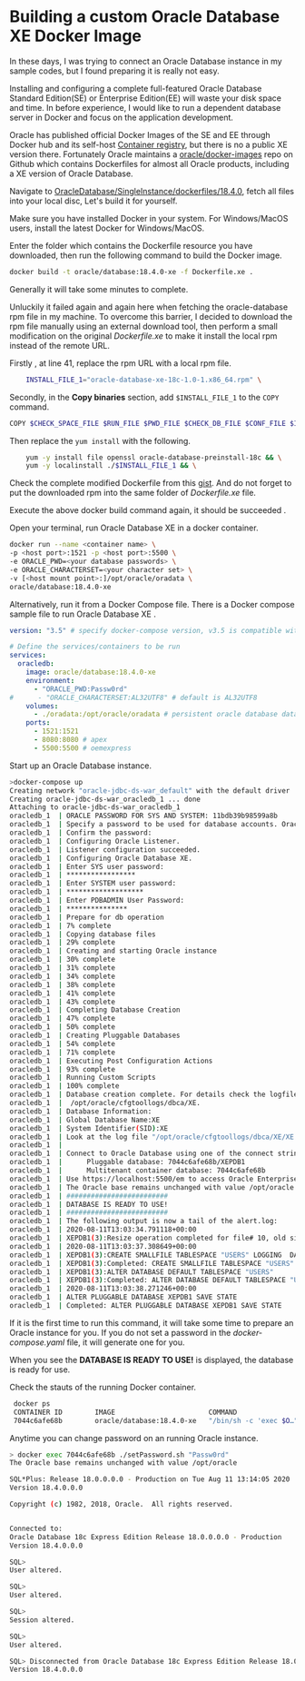 # Building a custom Oracle Database XE Docker Image

In these days, I was trying to connect an Oracle Database instance in my sample codes, but I found preparing it is really not easy.

Installing and configuring a complete full-featured Oracle Database Standard Edition(SE) or Enterprise Edition(EE) will waste your disk space and time. In before experience, I would like to run a dependent database server in Docker and focus on the application development.

Oracle has published official Docker Images of the  SE and EE  through Docker hub and its self-host [Container registry](https://container-registry.oracle.com/), but there is no a public XE version there. Fortunately Oracle maintains a [oracle/docker-images](https://github.com/oracle/docker-images/) repo on Github which contains Dockerfiles for almost all Oracle products, including a XE version of Oracle Database.

Navigate to [OracleDatabase/SingleInstance/dockerfiles/18.4.0](https://github.com/oracle/docker-images/tree/master/OracleDatabase/SingleInstance/dockerfiles/18.4.0), fetch all files into your local disc, Let's build it for yourself.

Make sure you have installed Docker in your system.  For Windows/MacOS users, install the latest Docker for Windows/MacOS.

Enter the folder which contains the Dockerfile resource you have downloaded, then run the following command to build the Docker image.

```bash
docker build -t oracle/database:18.4.0-xe -f Dockerfile.xe .
```

Generally it will take some minutes to complete.

Unluckily it failed again and again here when fetching the oracle-database rpm file in my machine. To overcome this barrier, I decided to download the rpm file manually using an external download tool, then perform a small modification on the original *Dockerfile.xe* to make it install the local rpm instead of the remote URL.

Firstly , at line 41, replace the rpm URL with a local rpm file.

```bash
    INSTALL_FILE_1="oracle-database-xe-18c-1.0-1.x86_64.rpm" \
```

Secondly, in the **Copy binaries** section, add `$INSTALL_FILE_1` to the `COPY` command.

```bash
COPY $CHECK_SPACE_FILE $RUN_FILE $PWD_FILE $CHECK_DB_FILE $CONF_FILE $INSTALL_FILE_1 $INSTALL_DIR/
```

Then replace the `yum install` with the following.

```bash
    yum -y install file openssl oracle-database-preinstall-18c && \
    yum -y localinstall ./$INSTALL_FILE_1 && \
```

Check the complete modified Dockerfile from this [gist](https://gist.github.com/hantsy/57ed22ea775763ceceaebaa01182592b). And do not forget to put the downloaded rpm into the same folder of *Dockerfile.xe* file.

Execute the above docker build command again, it should be succeeded .

Open your terminal, run Oracle Database XE in a docker container.

```bash
docker run --name <container name> \
-p <host port>:1521 -p <host port>:5500 \
-e ORACLE_PWD=<your database passwords> \
-e ORACLE_CHARACTERSET=<your character set> \
-v [<host mount point>:]/opt/oracle/oradata \
oracle/database:18.4.0-xe
```
Alternatively, run it from a Docker Compose file. There is a Docker compose sample file to run Oracle Database XE .

```yaml
version: "3.5" # specify docker-compose version, v3.5 is compatible with docker 17.12.0+

# Define the services/containers to be run
services:
  oracledb:
    image: oracle/database:18.4.0-xe
    environment:
      - "ORACLE_PWD:Passw0rd"
#      - "ORACLE_CHARACTERSET:AL32UTF8" # default is AL32UTF8
    volumes:
      - ./oradata:/opt/oracle/oradata # persistent oracle database data.
    ports:
      - 1521:1521 
      - 8080:8080 # apex
      - 5500:5500 # oemexpress
```

Start up an Oracle Database instance.

```bash
>docker-compose up
Creating network "oracle-jdbc-ds-war_default" with the default driver
Creating oracle-jdbc-ds-war_oracledb_1 ... done
Attaching to oracle-jdbc-ds-war_oracledb_1
oracledb_1  | ORACLE PASSWORD FOR SYS AND SYSTEM: 11bdb39b98599a8b
oracledb_1  | Specify a password to be used for database accounts. Oracle recommends that the password entered should be at least 8 characters in length, contain at least 1 uppercase character, 1 lower case character and 1 digit [0-9]. Note that the same password will be used for SYS, SYSTEM and PDBADMIN accounts:
oracledb_1  | Confirm the password:
oracledb_1  | Configuring Oracle Listener.
oracledb_1  | Listener configuration succeeded.
oracledb_1  | Configuring Oracle Database XE.
oracledb_1  | Enter SYS user password:
oracledb_1  | *****************
oracledb_1  | Enter SYSTEM user password:
oracledb_1  | *******************
oracledb_1  | Enter PDBADMIN User Password:
oracledb_1  | ***************
oracledb_1  | Prepare for db operation
oracledb_1  | 7% complete
oracledb_1  | Copying database files
oracledb_1  | 29% complete
oracledb_1  | Creating and starting Oracle instance
oracledb_1  | 30% complete
oracledb_1  | 31% complete
oracledb_1  | 34% complete
oracledb_1  | 38% complete
oracledb_1  | 41% complete
oracledb_1  | 43% complete
oracledb_1  | Completing Database Creation
oracledb_1  | 47% complete
oracledb_1  | 50% complete
oracledb_1  | Creating Pluggable Databases
oracledb_1  | 54% complete
oracledb_1  | 71% complete
oracledb_1  | Executing Post Configuration Actions
oracledb_1  | 93% complete
oracledb_1  | Running Custom Scripts
oracledb_1  | 100% complete
oracledb_1  | Database creation complete. For details check the logfiles at:
oracledb_1  |  /opt/oracle/cfgtoollogs/dbca/XE.
oracledb_1  | Database Information:
oracledb_1  | Global Database Name:XE
oracledb_1  | System Identifier(SID):XE
oracledb_1  | Look at the log file "/opt/oracle/cfgtoollogs/dbca/XE/XE.log" for further details.
oracledb_1  |
oracledb_1  | Connect to Oracle Database using one of the connect strings:
oracledb_1  |      Pluggable database: 7044c6afe68b/XEPDB1
oracledb_1  |      Multitenant container database: 7044c6afe68b
oracledb_1  | Use https://localhost:5500/em to access Oracle Enterprise Manager for Oracle Database XE
oracledb_1  | The Oracle base remains unchanged with value /opt/oracle
oracledb_1  | #########################
oracledb_1  | DATABASE IS READY TO USE!
oracledb_1  | #########################
oracledb_1  | The following output is now a tail of the alert.log:
oracledb_1  | 2020-08-11T13:03:34.791118+00:00
oracledb_1  | XEPDB1(3):Resize operation completed for file# 10, old size 358400K, new size 368640K
oracledb_1  | 2020-08-11T13:03:37.308649+00:00
oracledb_1  | XEPDB1(3):CREATE SMALLFILE TABLESPACE "USERS" LOGGING  DATAFILE  '/opt/oracle/oradata/XE/XEPDB1/users01.dbf' SIZE 5M REUSE AUTOEXTEND ON NEXT  1280K MAXSIZE UNLIMITED  EXTENT MANAGEMENT LOCAL  SEGMENT SPACE MANAGEMENT  AUTO
oracledb_1  | XEPDB1(3):Completed: CREATE SMALLFILE TABLESPACE "USERS" LOGGING  DATAFILE  '/opt/oracle/oradata/XE/XEPDB1/users01.dbf' SIZE 5M REUSE AUTOEXTEND ON NEXT  1280K MAXSIZE UNLIMITED  EXTENT MANAGEMENT LOCAL  SEGMENT SPACE MANAGEMENT  AUTO
oracledb_1  | XEPDB1(3):ALTER DATABASE DEFAULT TABLESPACE "USERS"
oracledb_1  | XEPDB1(3):Completed: ALTER DATABASE DEFAULT TABLESPACE "USERS"
oracledb_1  | 2020-08-11T13:03:38.271246+00:00
oracledb_1  | ALTER PLUGGABLE DATABASE XEPDB1 SAVE STATE
oracledb_1  | Completed: ALTER PLUGGABLE DATABASE XEPDB1 SAVE STATE
```
If it is the first time to run this command, it will take some time to prepare an Oracle instance for you. If you do not set a  password in the *docker-compose.yaml* file, it will generate one for you. 

When you see the **DATABASE IS READY TO USE!** is displayed, the database is ready for use.

Check the stauts of the running Docker container.

```bash
 docker ps
 CONTAINER ID        IMAGE                       COMMAND                  CREATED             STATUS                    PORTS                              NAMES
 7044c6afe68b        oracle/database:18.4.0-xe   "/bin/sh -c 'exec $O…"   12 minutes ago      Up 12 minutes (healthy)   0.0.0.0:1521->1521/tcp, 0.0.0.0:5500->5500/tcp, 0.0.0.0:8080->8080/tcp   oracle-jdbc-ds-war_oracledb_1
```

Anytime you can change password on an running Oracle instance.

```bash
> docker exec 7044c6afe68b ./setPassword.sh "Passw0rd"
The Oracle base remains unchanged with value /opt/oracle

SQL*Plus: Release 18.0.0.0.0 - Production on Tue Aug 11 13:14:05 2020
Version 18.4.0.0.0

Copyright (c) 1982, 2018, Oracle.  All rights reserved.


Connected to:
Oracle Database 18c Express Edition Release 18.0.0.0.0 - Production
Version 18.4.0.0.0

SQL>
User altered.

SQL>
User altered.

SQL>
Session altered.

SQL>
User altered.

SQL> Disconnected from Oracle Database 18c Express Edition Release 18.0.0.0.0 - Production
Version 18.4.0.0.0
```
